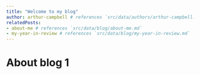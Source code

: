 ```yaml
---
title: "Welcome to my blog"
author: arthur-campbell # references `src/data/authors/arthur-campbell.json`
relatedPosts:
- about-me # references `src/data/blog/about-me.md`
- my-year-in-review # references `src/data/blog/my-year-in-review.md`
---
```


# About blog 1

